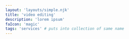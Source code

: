 ```yaml
---
layout: 'layouts/simple.njk'
title: 'video editing'
description: 'lorem ipsum'
faIcon: 'magic'
tags: 'services' # puts into collection of same name
---
```

